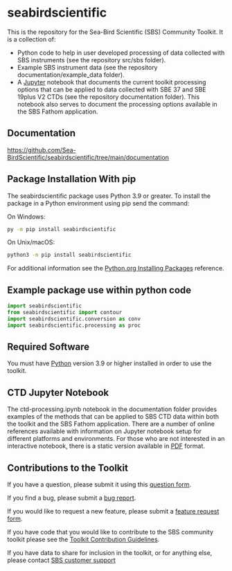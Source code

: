 # seabirdscientific
This is the repository for the Sea-Bird Scientific (SBS) Community Toolkit. It is a collection of:
- Python code to help in user developed processing of data collected with SBS instruments (see the repository src/sbs folder).
- Example SBS instrument data (see the repository documentation/example_data folder).
- A [Jupyter](https://jupyter.org/) notebook that documents the current toolkit processing options that can be applied to data collected with SBE 37 and SBE 19plus V2 CTDs (see the repository documentation folder). This notebook also serves to document the processing options available in the SBS Fathom application.

## Documentation
<!-- TODO: change the following link to the sphinx generated docs when it's ready -->
https://github.com/Sea-BirdScientific/seabirdscientific/tree/main/documentation  

## Package Installation With pip
The seabirdscientific package uses Python 3.9 or greater. To install the package in a Python environment using pip send the command:

On Windows:
``` bash
py -m pip install seabirdscientific
```

On Unix/macOS:

``` bash
python3 -m pip install seabirdscientific
```
For additional information see the [Python.org Installing Packages](https://packaging.python.org/en/latest/tutorials/installing-packages/#installing-packages) reference.

## Example package use within python code
```python
import seabirdscientific
from seabirdscientific import contour
import seabirdscientific.conversion as conv
import seabirdscientific.processing as proc
```

## Required Software
You must have [Python](https://www.python.org/downloads/) version 3.9 or higher installed in order to use the toolkit.

## CTD Jupyter Notebook
The ctd-processing.ipynb notebook in the documentation folder provides examples of the methods that can be applied to SBS CTD data within both the toolkit and the SBS Fathom application. There are a number of online references available with information on Jupyter notebook setup for different platforms and environments. For those who are not interested in an interactive notebook, there is a static version available in [PDF](https://github.com/Sea-BirdScientific/seabirdscientific/blob/main/documentation/ctd-notebook.pdf) format.

## Contributions to the Toolkit

If you have a question, please submit it using this [question form](https://github.com/Sea-BirdScientific/seabirdscientific/issues/new?template=question.md).

If you find a bug, please submit a [bug report](https://github.com/Sea-BirdScientific/seabirdscientific/issues/new?template=bug_report.md).

If you would like to request a new feature, please submit a [feature request form](https://github.com/Sea-BirdScientific/seabirdscientific/issues/new?template=feature_request.md).

If you have code that you would like to contribute to the SBS community toolkit please see the [Toolkit Contribution Guidelines](contributing.md).

If you have data to share for inclusion in the toolkit, or for anything else, please contact [SBS customer support](https://www.seabird.com/support)
